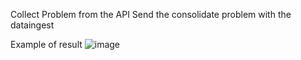 Collect Problem from the API
Send the consolidate problem with the dataingest

Example of result ![image](https://user-images.githubusercontent.com/40337213/143864674-76a287f4-a6ac-4a32-9cac-8499f79060e0.png)


